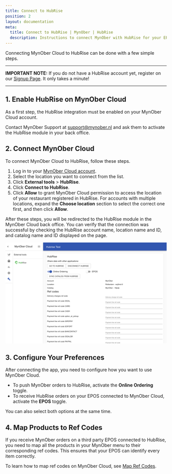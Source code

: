 ```yaml
---
title: Connect to HubRise
position: 2
layout: documentation
meta:
  title: Connect to HubRise | MynOber | HubRise
  description: Instructions to connect MynOber with HubRise for your EPOS to work with other apps as a cohesive whole. Connect apps and synchronise your data.
---
```


Connecting MynOber Cloud to HubRise can be done with a few simple steps.

---

**IMPORTANT NOTE:** If you do not have a HubRise account yet, register on our [Signup Page](https://manager.hubrise.com/signup). It only takes a minute! 

---

## 1. Enable HubRise on MynOber Cloud

As a first step, the HubRise integration must be enabled on your MynOber Cloud account.

Contact MynOber Support at [support@mynober.nl](mailto:support@mynober.nl) and ask them to activate the HubRise module in your back office.

## 2. Connect MynOber Cloud

To connect MynOber Cloud to HubRise, follow these steps.

1. Log in to your [MynOber Cloud account](https://cloud.mynober.nl/).
1. Select the location you want to connect from the list.
1. Click **External tools** > **HubRise**.
1. Click **Connect to HubRise**.
1. Click **Allow** to grant MynOber Cloud permission to access the location of your restaurant registered in HubRise. For accounts with multiple locations, expand the **Choose location** section to select the correct one first, and then click **Allow**.

After these steps, you will be redirected to the HubRise module in the MynOber Cloud back office.
You can verify that the connection was successful by checking the HubRise account name, location name and ID, and catalog name and ID displayed on the page.

![MynOber Cloud HubRise Connection Page](../images/001-en-mynober-cloud-hubrise-module.png)

## 3. Configure Your Preferences

After connecting the app, you need to configure how you want to use MynOber Cloud.

- To push MynOber orders to HubRise, activate the **Online Ordering** toggle.
- To receive HubRise orders on your EPOS connected to MynOber Cloud, activate the **EPOS** toggle.

You can also select both options at the same time.

## 4. Map Products to Ref Codes

If you receive MynOber orders on a third party EPOS connected to HubRise, you need to map all the products in your MynOber menu to their corresponding ref codes. This ensures that your EPOS can identify every item correctly.

To learn how to map ref codes on MynOber Cloud, see [Map Ref Codes](/apps/mynober/map-ref-codes).
